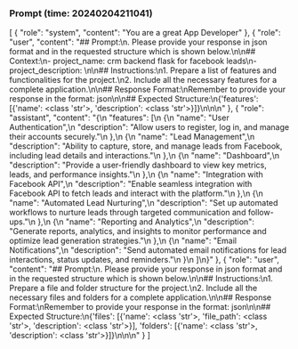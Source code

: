 ### Prompt (time: 20240204211041)

[
    {
        "role": "system",
        "content": "You are a great App Developer"
    },
    {
        "role": "user",
        "content": "## Prompt:\n. Please provide your response in json format and in the requested structure which is shown below.\n\n## Context:\n- project_name: crm backend flask for facebook leads\n- project_description: \n\n## Instructions:\n1. Prepare a list of features and functionalities for the project.\n2. Include all the necessary features for a complete application.\n\n## Response Format:\nRemember to provide your response in the format: json\n\n## Expected Structure:\n{'features': [{'name': <class 'str'>, 'description': <class 'str'>}]}\n\n\n"
    },
    {
        "role": "assistant",
        "content": "{\n  \"features\": [\n    {\n      \"name\": \"User Authentication\",\n      \"description\": \"Allow users to register, log in, and manage their accounts securely.\"\n    },\n    {\n      \"name\": \"Lead Management\",\n      \"description\": \"Ability to capture, store, and manage leads from Facebook, including lead details and interactions.\"\n    },\n    {\n      \"name\": \"Dashboard\",\n      \"description\": \"Provide a user-friendly dashboard to view key metrics, leads, and performance insights.\"\n    },\n    {\n      \"name\": \"Integration with Facebook API\",\n      \"description\": \"Enable seamless integration with Facebook API to fetch leads and interact with the platform.\"\n    },\n    {\n      \"name\": \"Automated Lead Nurturing\",\n      \"description\": \"Set up automated workflows to nurture leads through targeted communication and follow-ups.\"\n    },\n    {\n      \"name\": \"Reporting and Analytics\",\n      \"description\": \"Generate reports, analytics, and insights to monitor performance and optimize lead generation strategies.\"\n    },\n    {\n      \"name\": \"Email Notifications\",\n      \"description\": \"Send automated email notifications for lead interactions, status updates, and reminders.\"\n    }\n  ]\n}"
    },
    {
        "role": "user",
        "content": "## Prompt:\n. Please provide your response in json format and in the requested structure which is shown below.\n\n## Instructions:\n1. Prepare a file and folder structure for the project.\n2. Include all the necessary files and folders for a complete application.\n\n## Response Format:\nRemember to provide your response in the format: json\n\n## Expected Structure:\n{'files': [{'name': <class 'str'>, 'file_path': <class 'str'>, 'description': <class 'str'>}], 'folders': [{'name': <class 'str'>, 'description': <class 'str'>}]}\n\n\n"
    }
]